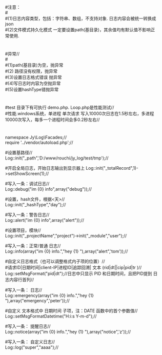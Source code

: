 #注意：<br/>
#<br/>
#(1)日志内容类型，包括：字符串、数组，不支持对象. 日志内容会被统一转换成json<br/>
#(2)文件模式持久化模式 一定要设置path(基目录)，其余值均有默认值不影响正常使用.<br/>
#
#异常//<br/>
#<br/>
#(1)path(基目录)为空，抛异常<br/>
#(2) 路径没有权限，抛异常<br/>
#(3)设置日志格式错误 抛异常<br/>
#(4)写日志时内容为空抛异常<br/>
#(5)设置hashType错抛异常<br/>
#

#test 目录下有可执行 demo.php.  Loop.php是性能测试//<br/>
#性能.windows系统，单进程 单次请求 写入10000次日志在1.5秒左右，多进程10000次写入，每多一个进程时间会多0.2秒左右//<br/>
#
namespace Jy\Log\Facades;//<br/>
require '../vendor/autoload.php';//<br/>

#设置基路径//<br/>
Log::init("_path",'D:/www/rouchi/jy_log/test/tmp');//<br/>

#开启全局日志，开始日志输出到显示器上
Log::init("_totalRecord",1)->setShowScreen(1);//<br/>

#写入一条：调试日志//<br/>
Log::debug("im {0} info",array("debug"));//<br/>

#设置，hash文件，根据<天>//<br/>
Log::init("_hashType","day");//<br/>

#写入一条：警告日志//<br/>
Log::alert("im {0} info",array("alert"));//<br/>

#设置项目，模块//<br/>
Log::init("_projectName","project")->init("_module","user");//<br/>

#写入一条：正常/普通 日志//<br/>
Log::info(array("im {0} info.","hey {1} "),array("alert",'tom'));//<br/>

#自定义日志格式（也可以调整格式内子项的位置）//<br/>
#请求ID|日期时间|client-IP|进程ID|追踪回溯|  文本  (rid|dt||cip|pid|tr )//<br/>
Log::setMsgFormat("pid|dt");//日志中只显示 PID 和日期时间，且把PID提到 日志内容行首列//<br/>

#写入一条：  日志//<br/>
Log::emergency(array("im {0} info.","hey {1} "),array("emergency",'peter'));//<br/>

#自定义 文本格式中  日期时间 子项，注：DATE 函数中的首个参数值//<br/>
Log::setMsgFormatDatetime("H:i:s Y-m-d");//<br/>

#写入一条： 提醒日志//<br/>
Log::notice(array("im {0} info.","hey {1} "),array("notice",'z'));//<br/>

#写入一条： 自定义日志//<br/>
Log::log("super","aaaa");//<br/>